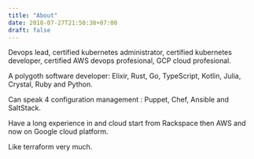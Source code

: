 ```yaml
---
title: "About"
date: 2018-07-27T21:50:38+07:00
draft: false
---
```


Devops lead, certified kubernetes administrator, certified kubernetes developer, certified AWS devops profesional, GCP cloud profesional.

A polygoth software developer: Elixir, Rust, Go, TypeScript, Kotlin, Julia, Crystal, Ruby and Python.

Can speak 4 configuration management : Puppet, Chef, Ansible and SaltStack.

Have a long experience in and cloud start from Rackspace then AWS and now on Google cloud platform.

Like terraform very much.

